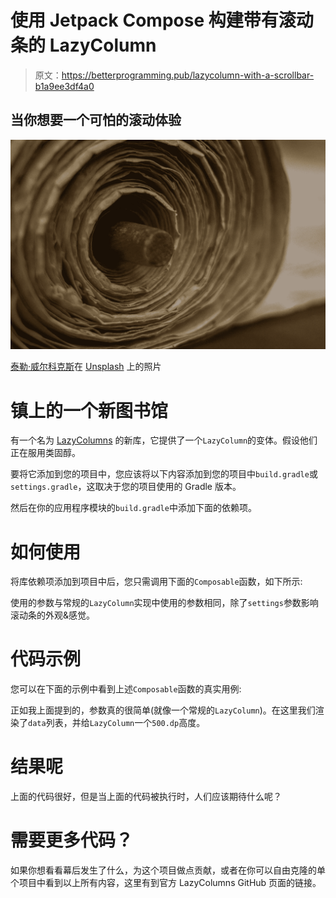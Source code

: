 # 使用 Jetpack Compose 构建带有滚动条的 LazyColumn

> 原文：<https://betterprogramming.pub/lazycolumn-with-a-scrollbar-b1a9ee3df4a0>

## 当你想要一个可怕的滚动体验

![](img/79d96f36b84275e597e07cb691ed5c6c.png)

[泰勒·威尔科克斯](https://unsplash.com/@taypaigey?utm_source=unsplash&utm_medium=referral&utm_content=creditCopyText)在 [Unsplash](https://unsplash.com/s/photos/scroll?utm_source=unsplash&utm_medium=referral&utm_content=creditCopyText) 上的照片

# 镇上的一个新图书馆

有一个名为 [LazyColumns](https://github.com/BILLyTheLiTTle/LazyColumns) 的新库，它提供了一个`LazyColumn`的变体。假设他们正在服用类固醇。

要将它添加到您的项目中，您应该将以下内容添加到您的项目中`build.gradle`或`settings.gradle`，这取决于您的项目使用的 Gradle 版本。

然后在你的应用程序模块的`build.gradle`中添加下面的依赖项。

# 如何使用

将库依赖项添加到项目中后，您只需调用下面的`Composable`函数，如下所示:

使用的参数与常规的`LazyColumn`实现中使用的参数相同，除了`settings`参数影响滚动条的外观&感觉。

# 代码示例

您可以在下面的示例中看到上述`Composable`函数的真实用例:

正如我上面提到的，参数真的很简单(就像一个常规的`LazyColumn`)。在这里我们渲染了`data`列表，并给`LazyColumn`一个`500.dp`高度。

# 结果呢

上面的代码很好，但是当上面的代码被执行时，人们应该期待什么呢？

# 需要更多代码？

如果你想看看幕后发生了什么，为这个项目做点贡献，或者在你可以自由克隆的单个项目中看到以上所有内容，这里有到官方 LazyColumns GitHub 页面的链接。